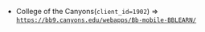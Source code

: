  - College of the Canyons(`client_id=1902`) => [`https://bb9.canyons.edu/webapps/Bb-mobile-BBLEARN/`](https://bb9.canyons.edu/webapps/Bb-mobile-BBLEARN/)
